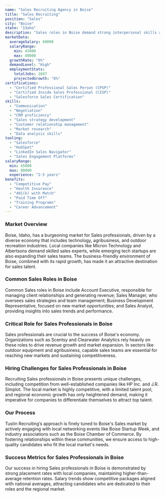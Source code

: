 ```yaml
---
name: "Sales Recruiting Agency in Boise"
title: "Sales Recruiting"
position: "Sales"
city: "Boise"
state: "Idaho"
description: "Sales roles in Boise demand strong interpersonal skills and a results-driven attitude, with opportunity growth in the tech and agricultural sectors."
marketData:
  averageSalary: 60000
  salaryRange:
    min: 45000
    max: 80000
  growthRate: "6%"
  demandLevel: "High"
  employmentStats:
    totalJobs: 1687
    projectedGrowth: "8%"
certifications:
  - "Certified Professional Sales Person (CPSP)"
  - "Certified Inside Sales Professional (CISP)"
  - "Salesforce Sales Certification"
skills:
  - "Communication"
  - "Negotiation"
  - "CRM proficiency"
  - "Sales strategy development"
  - "Customer relationship management"
  - "Market research"
  - "Data analysis skills"
tooling:
  - "Salesforce"
  - "HubSpot"
  - "LinkedIn Sales Navigator"
  - "Sales Engagement Platforms"
salaryRange:
  min: 45000
  max: 80000
  experience: "2-5 years"
benefits:
  - "Competitive Pay"
  - "Health Insurance"
  - "401(k) with Match"
  - "Paid Time Off"
  - "Training Programs"
  - "Career Advancement"
---
```


### Market Overview
Boise, Idaho, has a burgeoning market for Sales professionals, driven by a diverse economy that includes technology, agribusiness, and outdoor recreation industries. Local companies like Micron Technology and Albertsons demand skilled sales experts, while emerging tech startups are also expanding their sales teams. The business-friendly environment of Boise, combined with its rapid growth, has made it an attractive destination for sales talent.
### Common Sales Roles in Boise
Common Sales roles in Boise include Account Executive, responsible for managing client relationships and generating revenue; Sales Manager, who oversees sales strategies and team management; Business Development Representative, focused on new market opportunities; and Sales Analyst, providing insights into sales trends and performance.

### Critical Role for Sales Professionals in Boise
Sales professionals are crucial to the success of Boise's economy. Organizations such as Scentsy and Clearwater Analytics rely heavily on these roles to drive revenue growth and market expansion. In sectors like outdoor equipment and agribusiness, capable sales teams are essential for reaching new markets and sustaining competitiveness.

### Hiring Challenges for Sales Professionals in Boise
Recruiting Sales professionals in Boise presents unique challenges, including competition from well-established companies like HP Inc. and J.R. Simplot. The local market is highly competitive, with a limited talent pool, and regional economic growth has only heightened demand, making it imperative for companies to differentiate themselves to attract top talent.

### Our Process
Tustin Recruiting’s approach is finely tuned to Boise's Sales market by actively engaging with local networking events like Boise Startup Week, and industry associations such as the Boise Chamber of Commerce. By fostering relationships within these communities, we ensure access to high-quality candidates who fit the local market's needs.

### Success Metrics for Sales Professionals in Boise
Our success in hiring Sales professionals in Boise is demonstrated by strong placement rates with local companies, maintaining higher-than-average retention rates. Salary trends show competitive packages aligned with national averages, attracting candidates who are dedicated to their roles and the regional market.